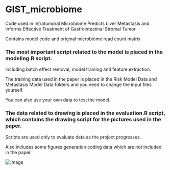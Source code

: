 # GIST_microbiome
Code used in Intratumoral Microbiome Predicts Liver Metastasis and Informs Effective Treatment of Gastrointestinal Stromal Tumor
 
 Contains model code and original microbiome read count matrix

 ### The most important script related to the model is placed in the modeling.R script. 
 
  Including batch effect removal, model training and feature extraction. 
  
  The training data used in the paper is placed in the Risk Model Data and Metastasis Model Data folders and you need to change the input files yourself. 
  
  You can also use your own data to test the model.
 ### The data related to drawing is placed in the evaluation.R script, which contains the drawing script for the pictures used in the paper. 
  
  Scripts are used only to evaluate data as the project progresses. 
  
  Also includes some figures generation coding data which are not included in the paper.


![image](https://github.com/YanzeLIPub/GIST_microbiome/assets/143196047/7a038cee-f6cc-4b5f-836e-1903ef0ce4fc)
